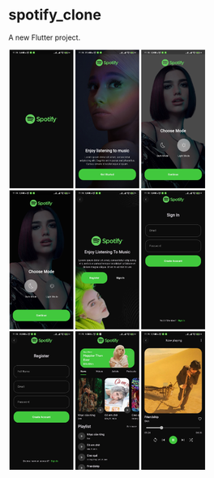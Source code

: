 # spotify_clone

A new Flutter project.

<div style="display:flex;flex-wrap:wrap;">
  <img src="./screenshots/1.jpg" style="width:25%;margin: 2px" />
  <img src="./screenshots/2.jpg" style="width:25%;margin: 2px" />
  <img src="./screenshots/3.jpg" style="width:25%;margin: 2px" />
  <img src="./screenshots/4.jpg" style="width:25%;margin: 2px" />
  <img src="./screenshots/5.jpg" style="width:25%;margin: 2px" />
  <img src="./screenshots/6.jpg" style="width:25%;margin: 2px" />
  <img src="./screenshots/7.jpg" style="width:25%;margin: 2px" />
  <img src="./screenshots/8.jpg" style="width:25%;margin: 2px" />
  <img src="./screenshots/9.jpg" style="width:25%;margin: 2px" />
</div>
